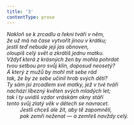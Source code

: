 ```yaml
---
title: '3'
contentType: prose
---
```


_Nakloň se k zrcadlu a řekni tváři v něm,  
že už má na čase vytvořit jinou v krátku;  
jestli teď nebude její jas obnoven,  
oloupíš celý svět a zkrátíš jednu matku.  
Vždyť která z krásných žen by mohla pohrdat  
tvou setbou pro svůj klín, doposud neosetý?  
A který z mužů by mohl mít sebe rád  
tak, že by ze sebe učinil hrob svých dětí?  
Ty sám jsi zrcadlem své matky, jež v tvé tváři  
nachází líbezný květen svých mladých let;  
tak i ty uvidíš vzdor vráskám okny stáří  
tento svůj zlatý věk v dětech se navracet.  
         Jestli chceš ale žít, aby tě zapomněli,  
         pak zemři neženat — a zemřeš navždy celý._
